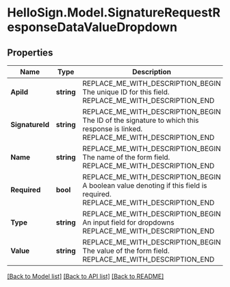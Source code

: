 # HelloSign.Model.SignatureRequestResponseDataValueDropdown

## Properties

Name | Type | Description | Notes
------------ | ------------- | ------------- | -------------
**ApiId** | **string** | REPLACE_ME_WITH_DESCRIPTION_BEGIN The unique ID for this field. REPLACE_ME_WITH_DESCRIPTION_END | [optional] 
**SignatureId** | **string** | REPLACE_ME_WITH_DESCRIPTION_BEGIN The ID of the signature to which this response is linked. REPLACE_ME_WITH_DESCRIPTION_END | [optional] 
**Name** | **string** | REPLACE_ME_WITH_DESCRIPTION_BEGIN The name of the form field. REPLACE_ME_WITH_DESCRIPTION_END | [optional] 
**Required** | **bool** | REPLACE_ME_WITH_DESCRIPTION_BEGIN A boolean value denoting if this field is required. REPLACE_ME_WITH_DESCRIPTION_END | [optional] 
**Type** | **string** | REPLACE_ME_WITH_DESCRIPTION_BEGIN An input field for dropdowns REPLACE_ME_WITH_DESCRIPTION_END | [optional] [default to "dropdown"]
**Value** | **string** | REPLACE_ME_WITH_DESCRIPTION_BEGIN The value of the form field. REPLACE_ME_WITH_DESCRIPTION_END | [optional] 

[[Back to Model list]](../README.md#documentation-for-models) [[Back to API list]](../README.md#documentation-for-api-endpoints) [[Back to README]](../README.md)

